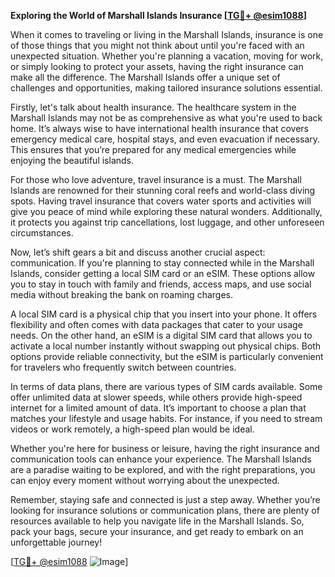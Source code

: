 **Exploring the World of Marshall Islands Insurance [[TG💪+ @esim1088](https://t.me/s/esim1088)]**

When it comes to traveling or living in the Marshall Islands, insurance is one of those things that you might not think about until you're faced with an unexpected situation. Whether you're planning a vacation, moving for work, or simply looking to protect your assets, having the right insurance can make all the difference. The Marshall Islands offer a unique set of challenges and opportunities, making tailored insurance solutions essential.

Firstly, let's talk about health insurance. The healthcare system in the Marshall Islands may not be as comprehensive as what you're used to back home. It’s always wise to have international health insurance that covers emergency medical care, hospital stays, and even evacuation if necessary. This ensures that you’re prepared for any medical emergencies while enjoying the beautiful islands.

For those who love adventure, travel insurance is a must. The Marshall Islands are renowned for their stunning coral reefs and world-class diving spots. Having travel insurance that covers water sports and activities will give you peace of mind while exploring these natural wonders. Additionally, it protects you against trip cancellations, lost luggage, and other unforeseen circumstances.

Now, let’s shift gears a bit and discuss another crucial aspect: communication. If you're planning to stay connected while in the Marshall Islands, consider getting a local SIM card or an eSIM. These options allow you to stay in touch with family and friends, access maps, and use social media without breaking the bank on roaming charges. 

A local SIM card is a physical chip that you insert into your phone. It offers flexibility and often comes with data packages that cater to your usage needs. On the other hand, an eSIM is a digital SIM card that allows you to activate a local number instantly without swapping out physical chips. Both options provide reliable connectivity, but the eSIM is particularly convenient for travelers who frequently switch between countries.

In terms of data plans, there are various types of SIM cards available. Some offer unlimited data at slower speeds, while others provide high-speed internet for a limited amount of data. It’s important to choose a plan that matches your lifestyle and usage habits. For instance, if you need to stream videos or work remotely, a high-speed plan would be ideal.

Whether you're here for business or leisure, having the right insurance and communication tools can enhance your experience. The Marshall Islands are a paradise waiting to be explored, and with the right preparations, you can enjoy every moment without worrying about the unexpected.

Remember, staying safe and connected is just a step away. Whether you’re looking for insurance solutions or communication plans, there are plenty of resources available to help you navigate life in the Marshall Islands. So, pack your bags, secure your insurance, and get ready to embark on an unforgettable journey!

[[TG💪+ @esim1088](https://t.me/s/esim1088) ![Image](https://i.postimg.cc/Y0z9fWf4/image.png)]